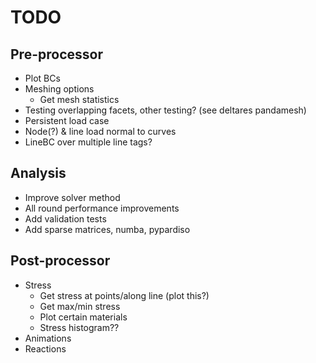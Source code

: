 # TODO

## Pre-processor

- Plot BCs
- Meshing options
  - Get mesh statistics
- Testing overlapping facets, other testing? (see deltares pandamesh)
- Persistent load case
- Node(?) & line load normal to curves
- LineBC over multiple line tags?

## Analysis

- Improve solver method
- All round performance improvements
- Add validation tests
- Add sparse matrices, numba, pypardiso

## Post-processor

- Stress
  - Get stress at points/along line (plot this?)
  - Get max/min stress
  - Plot certain materials
  - Stress histogram??
- Animations
- Reactions
